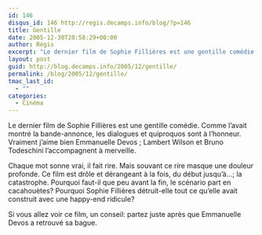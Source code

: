 ```yaml
---
id: 146
disqus_id: 146 http://regis.decamps.info/blog/?p=146
title: Gentille
date: 2005-12-30T20:58:29+00:00
author: Régis
excerpt: "Le dernier film de Sophie Fillières est une gentille comédie. Comme l'avait montré la bande-annonce, les dialogues et quiproquos sont à l'honneur. "
layout: post
guid: http://blog.decamps.info/2005/12/gentille/
permalink: /blog/2005/12/gentille/
tmac_last_id:
  - ""
categories:
  - Cinéma
---
```

Le dernier film de Sophie Fillières est une gentille comédie. Comme l’avait montré la bande-annonce, les dialogues et quiproquos sont à l’honneur. Vraiment j’aime bien Emmanuelle Devos ; Lambert Wilson et Bruno Todeschini l’accompagnent à merveille.

Chaque mot sonne vrai, il fait rire. Mais souvant ce rire masque une douleur profonde. Ce film est drôle et dérangeant à la fois, du début jusqu’à…; la catastrophe. Pourquoi faut-il que peu avant la fin, le scénario part en cacahouètes? Pourquoi Sophie Fillières détruit-elle tout ce qu’elle avait construit avec une happy-end ridicule?

Si vous allez voir ce film, un conseil: partez juste après que Emmanuelle Devos a retrouvé sa bague.
